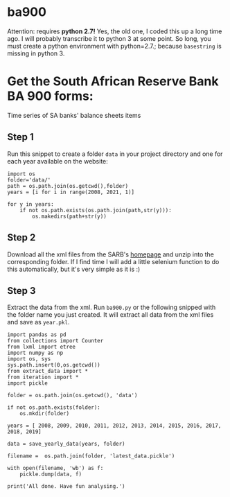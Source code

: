 # ba900

Attention: requires **python 2.7!** Yes, the old one, I coded this up a long time ago.
I will probably transcribe it to python 3 at some point. So long, you must create a python environment with python=2.7.; because ``basestring`` is missing in python 3. 

# Get the South African Reserve Bank BA 900 forms:
Time series of SA banks' balance sheets items 

## Step 1

Run this snippet to create a folder ``data`` in your project directory and one for each year available on the website:

```
import os
folder='data/'
path = os.path.join(os.getcwd(),folder)
years = [i for i in range(2008, 2021, 1)]

for y in years:
    if not os.path.exists(os.path.join(path,str(y))):
        os.makedirs(path+str(y))
```

## Step 2

Download all the xml files from the SARB's [homepage](https://www.resbank.co.za/Research/Statistics/Pages/Banks-BA900-Economic-Returns.aspx) and unzip into the corresponding folder. If I find time I will add a little selenium function to do this automatically, but it's very simple as it is :)

## Step 3

Extract the data from the xml.
Run ```ba900.py``` or the following snipped with the folder name you just created. It will extract all data from the xml files and save as ```year.pkl```. 



```
import pandas as pd 
from collections import Counter
from lxml import etree
import numpy as np
import os, sys
sys.path.insert(0,os.getcwd())
from extract_data import *
from iteration import *
import pickle

folder = os.path.join(os.getcwd(), 'data')

if not os.path.exists(folder): 
    os.mkdir(folder)

years = [ 2008, 2009, 2010, 2011, 2012, 2013, 2014, 2015, 2016, 2017, 2018, 2019]

data = save_yearly_data(years, folder)

filename =  os.path.join(folder, 'latest_data.pickle')

with open(filename, 'wb') as f:
    pickle.dump(data, f)

print('All done. Have fun analysing.')

```

